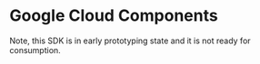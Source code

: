 # Google Cloud Components

Note, this SDK is in early prototyping state and it is not ready for consumption. 
